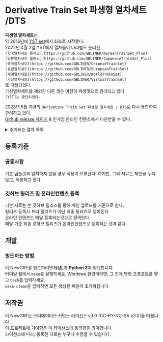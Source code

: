 # Derivative Train Set 파생형 열차세트 /DTS
**파생형 열차세트**는 <br>
약 2016년에 [YST set](https://github.com/evepoi/YST)에서 최초로 시작했다.<br>
2022년 4월 2일 YST에서 열차들이 나라별도 분리된 <br>
`[한국열차세트 플러스](https://github.com/GBLINER/KoreanTrainSet_Plus)`<br>
`[일본열차세트 플러스](https://github.com/GBLINER/JapaneseTrainSet_Plus)`<br>
`[중국열차세트](https://github.com/GBLINER/ChineseTrainSet)`<br>
`[유럽열차세트](https://github.com/GBLINER/EuropeanTrainSet)`<br>
`[세계열차세트](https://github.com/GBLINER/WorldTrainSet)`<br>
`[가상열차세트](https://github.com/GBLINER/VirtualTrainSet)`<br>
로 파생되었다.<br>
가상열차세트를 제외한 다른 셋은 여전히 파생셋으로 관리되고 있다.<br>
`[YST]는 중단되었다.`<br>

2023년 5월 지금의 `Derivative Train Set 파생형 열차세트 / DTS`로 다시 통합하여 관리하고 있다.<br>
[Github release 페이지](https://github.com/DTS-NewGRF/DTS/releases) & 인게임 온라인 컨텐츠에서 다운받을 수 있다.<br>
<details>
<summary>추가되는 열차 목록</summary>
![DTS](https://github.com/DTS-NewGRF/DTS/blob/minengallery/docs/DTS.png)
> <details>
<summary>기관차 및 동력차</summary>
<table>
    <th>열차ID</th>
    <th>열차이름</th>
    <th>릴리즈</th>
    <tr><!-- 열차 ID 줄 -->
        <td>2006</td>
        <td>2007</td>
        <td>2139</td>
    </tr>
    <tr><!-- 열차이름 줄 -->
        <td>[4량] 한국형 표준전동차 [DTS]</td>
        <td>[6량] 차세대전동차 [DTS]</td>
        <td>[2량] 한국철도공사 392000호대 전동차 [DTS]</td>
    </tr>
    <tr><!-- 릴리즈 줄 -->
        <td></td>
        <td></td>
        <td></td>
    </tr>
</table>

이하 편집중
[6량] AREX (공항철도) [DTS]
STR_MEL_150_4Car_NAME                                :[4량] MEL-150 [DTS]
STR_MEL_150_8Car_NAME                                :[8량] MEL-150 [DTS]
STR_MEL_150_10Car_NAME                               :[10량] MEL-150 [DTS]
STR_MEL_150_12Car_NAME                               :[12량] MEL-150 [DTS]
STR_CTX_F_10Car_NAME                                 :[10량] CTX 화물전용 [DTS]
STR_CTX_P_10Car_NAME                                 :[10량] CTX 승객전용 [DTS]
STR_DEL7600_NAME                                     :[단량] DEL7600 [DTS]
STR_E8600_NAME                                       :[단량] 8600호대 전기기관차 [DTS]
STR_EMU150_4Car_NAME                                 :[4량] 비츠로 [DTS]
STR_EMU150_6Car_NAME                                 :[6량] 비츠로 [DTS]
STR_EMU150_8Car_NAME                                 :[8량] 비츠로 [DTS]
STR_EMU150_DD_6Car_NAME                              :[6량] 비츠로 DD [DTS]
STR_EMU260_6Car_NAME                                 :[6량] EMU-260 [DTS]
STR_EMU260_DD_6Car_NAME                              :[6량] EMU-260 DD [DTS]
STR_EMU320_8Car_NAME                                 :[8량] EMU-320 [DTS]
STR_EMU320_DD_8Car_NAME                              :[8량] EMU-320 DD [DTS]
STR_GT26CW_NAME                                      :[단량] 7X00호대 디젤기관차 [DTS]
STR_GTX_8Car_NAME                                    :[8량] GTX [DTS]
STR_HEMU_430X_6Car_NAME                              :[6량] HEMU-430X [DTS]
STR_HEMU_430X_8Car_NAME                              :[8량] HEMU-430X [DTS]
STR_HSR_350X_7Car_NAME                               :[7량] HSR-350X [DTS]
STR_HSR_350X_14Car_NAME                              :[14량] HSR-350X [DTS]
STR_ICE_CW_8Car_NAME                                 :[8량] ITX-초월 [DTS]
STR_ITX_SM2_6Car_NAME                                :[6량] ITX-새마을 DD [DTS]
STR_KTX_SC_10Car_NAME                                :[10량] KTX-산천 [DTS]
STR_KTX_SC2_10Car_NAME                               :[10량] KTX-산천 DD [DTS]
STR_NRT2_4Car_NAME                                   :[4량] 누리로 DD [DTS]
STR_H2_WJ_2Car_NAME                                  :[2량] 우진산전 수소연료전지동차 [DTS]
STR_H2_WJ_4Car_NAME                                  :[4량] 우진산전 수소연료전지동차 [DTS]
STR_Travel_8500_NAME                                 :[단량] 8500호대 전기기관차 [DTS]
STR_TTX_6Car_NAME                                    :[6량] TTX [DTS]
STR_VHST_600X_8Car_NAME                              :[8량] VHST-600X [DTS]
STR_CRH1_8Car_NAME                                   :[8량] CRH1A [DTS]
STR_CRH1E_16Car_NAME                                 :[16량] CRH1E [DTS]
STR_CRH1A_A_8Car_NAME                                :[8량] CRH1A-A [DTS]
STR_CRH2_8Car_NAME                                   :[8량] CRH2A [DTS]
STR_CRH2_16Car_NAME                                  :[16량] CRH2B [DTS]
STR_CRH2C_8Car_NAME                                  :[8량] CRH2C [DTS]
STR_CRH3_8Car_NAME                                   :[8량] CRH3C [DTS]
STR_CRH380A_8Car_NAME                                :[8량] CRH380A [DTS]
STR_CRH380A_16Car_NAME                               :[16량] CRH380AL [DTS]
STR_CRH380AJ_8Car_NAME                               :[8량] CRH380AJ [DTS]
STR_CRH380B_8Car_NAME                                :[8량] CRH380B [DTS]
STR_CRH380B_16Car_NAME                               :[16량] CRH380BL [DTS]
STR_CRH380C_16Car_NAME                               :[16량] CRH380CL [DTS]
STR_CRH380D_8Car_NAME                                :[8량] CRH380D [DTS]
STR_CRH380D_16Car_NAME                               :[16량] CRH380D [DTS]
STR_CR400AF_8Car_NAME                                :[8량] CR400AF [DTS]
STR_CR400AF_16Car_NAME                               :[16량] CR400AF [DTS]
STR_CR400AF_17Car_NAME                               :[17량] CR400AF [DTS]
STR_CR400AF_Z_8Car_NAME                              :[8량] CR400AF-Z [DTS]
STR_CR400AF_Z_17Car_NAME                             :[17량] CR400AF-Z [DTS]
STR_CR400BF_8Car_NAME                                :[8량] CR400BF [DTS]
STR_CR400BF_16Car_NAME                               :[16량] CR400BF [DTS]
STR_CR400BF_17Car_NAME                               :[17량] CR400BF [DTS]
STR_CR400BF_C_8Car_NAME                              :[8량] CR400BF-C [DTS]
STR_CR400BF_Z_8Car_NAME                              :[8량] CR400BF-Z [DTS]
STR_CR400BF_Z_17Car_NAME                             :[17량] CR400BF-Z [DTS]
STR_HXD3C_NAME                                       :[단량] HXD3C [DTS]
STR_NJ2_NAME                                         :[단량] NJ2 [DTS]
STR_AGV_11Car_NAME                                   :[11량] AGV (이탈로) [DTS]
STR_BB15000_NAME                                     :[단량] SNCF BB15000 [DTS]
STR_Eurostar_E300_20Car_NAME                         :[20량] 유로스타 E300 [DTS]
STR_Eurostar_E320_16Car_NAME                         :[16량] 유로스타 E320 [DTS]
STR_ICE1_14Car_NAME                                  :[14량] ICE1 [DTS]
STR_ICE2_8Car_NAME                                   :[8량] ICE2 [DTS]
STR_ICE3_8Car_NAME                                   :[8량] ICE3 [DTS]
STR_ICE3V_8Car_NAME                                  :[8량] ICE3 (벨라로 D) [DTS]
STR_ICE4_7Car_NAME                                   :[7량] ICE4 [DTS]
STR_ICE4_12Car_NAME                                  :[12량] ICE4 [DTS]
STR_Renfe_S_100_10Car_NAME                           :[10량] 렌페 AVE S-100 [DTS]
STR_Renfe_S_102_14Car_NAME                           :[14량] 렌페 AVE S-102 [DTS]
STR_Renfe_S_103_8Car_NAME                            :[8량] 렌페 AVE S-103 [DTS]
STR_Renfe_S_130_13Car_NAME                           :[13량] 렌페 S-130 [DTS]
STR_TGV_Sud_Est_10Car_NAME                           :[10량] TGV 쉬드-에스트
STR_TGV_A_12Car_NAME                                 :[12량] TGV 아틀랑티크 [DTS]
STR_TGV_R_10Car_NAME                                 :[10량] TGV 레조 [DTS]
STR_TGV_Reseau_Duplex_10Car_NAME                     :[10량] TGV 레조 듀플렉스 [DTS]
STR_TGV_La_Poste_10Car_NAME                          :[10량] TGV 라포스트
STR_TGV_Duplex_10Car_NAME                            :[10량] TGV 듀플렉스 [DTS]
STR_TGV_Pos_10Car_NAME                               :[10량] TGV 포스 [DTS]
STR_TGV_M_10Car_NAME                                 :[10량] TGV M [DTS]
STR_Kse2_8Car_NAME                                   :[8량] 케이세이 AE형 2세대 [DTS]
STR_Shinkansen_0_12Car_NAME                          :[12량] 신칸센 0계 12량 [DTS]
STR_Shinkansen_0_16Car_NAME                          :[16량] 신칸센 0계 16량 [DTS]
STR_Shinkansen_500_8Car_NAME                         :[8량] 신칸센 500계 [DTS]
STR_Shinkansen_500_16Car_NAME                        :[16량] 신칸센 500계 [DTS]
STR_Shinkansen_700_8Car_NAME                         :[8량] 신칸센 700계 [DTS]
STR_Shinkansen_700_16Car_NAME                        :[16량] 신칸센 700계 [DTS]
STR_Shinkansen_800_6Car_NAME                         :[6량] 신칸센 800계 [DTS]
STR_Shinkansen_923_7Car_NAME                         :[7량] 신칸센 923형 (닥터 옐로우) [DTS]
STR_Shinkansen_E2_10Car_NAME                         :[10량] 신칸센 E2계 [DTS]
STR_Shinkansen_E5_H5_10Car_NAME                      :[10량] 신칸센 E5·H5계 [DTS]
STR_Shinkansen_E6_7Car_NAME                          :[7량] 신칸센 E6계 [DTS]
STR_Shinkansen_E7_W7_12Car_NAME                      :[12량] 신칸센 E7·W7계 [DTS]
STR_Shinkansen_E8_7Car_NAME                          :[7량] 신칸센 E8계 [DTS]
STR_Shinkansen_N700_8Car_NAME                        :[8량] 신칸센 N700계 [DTS]
STR_Shinkansen_N700_16Car_NAME                       :[16량] 신칸센 N700계 [DTS]
STR_Shinkansen_N700S_8Car_NAME                       :[8량] 신칸센 N700S계 [DTS]
STR_Shinkansen_N700S_16Car_NAME                      :[16량] 신칸센 N700S계 [DTS]
STR_HYEL_15_NAME                                     :[단량] HYEL-15 [DTS]
STR_HYEL_100_NAME                                    :[단량] HYEL-100 [DTS]
STR_HYEL_150_NAME                                    :[단량] HYEL-150 [DTS]
STR_HYEL_200_6Car_NAME                               :[6량] HYEL-200 [DTS]
STR_HYEL_300_8Car_NAME                               :[8량] HYEL-300 [DTS]
STR_HYEL_400_8Car_NAME                               :[8량] HYEL-400 [DTS]
STR_DFX_10Car_NAME                                   :[10량] DFX [DTS]
STR_NHSRCL_E5_10Car_NAME                             :[10량] NHSRCL E5 [DTS]
STR_NSW_TrainLink_D_4Car_NAME                        :[4량] NSW TrainLink D [DTS]
STR_NSW_TrainLink_D_6Car_NAME                        :[6량] NSW TrainLink D [DTS]
STR_THSR_700T_12Car_NAME                             :[12량] 타이완 고속철도 700T형 [DTS]
STR_Al_Boraq_10Car_NAME                              :[10량] 알 보라크 [DTS]
STR_Talgo_350_SRO_14Car_NAME                         :[14량] 탈고 350 SRO (하라마인 고속철도) [DTS]
STR_Avelia_Liberty_11Car_NAME                        :[11량] 아벨리아 리버티 [DTS]
STR_Glory_600_8Car_NAME                              :[8량] Glory 600 [DTS]
STR_HMX_8Car_NAME                                    :[8량] HMX [DTS]
STR_NKX_8Car_NAME                                    :[8량] NKX [DTS]

STR_Korail_392000_4Car_NAME                          :[4량] 한국철도공사 392000호대 전동차 [DTS]
STR_MTR_AD_Tranz_CAF_A_8Car_NAME                     :[8량] 홍콩 MTR AD Tranz CAF A형 [DTS]
STR_MTR_AC_Cammall_8Car_NAME                         :[8량] 홍콩 MTR 메트로카멜 교류형 전동차 [DTS]
STR_MTR_DC_Cammall_8Car_NAME                         :[8량] 홍콩 MTR 메트로카멜 직류형 전동차 [DTS]
STR_MTR_CNR_Changchun_8Car_NAME                      :[8량] 홍콩 MTR CNR 창춘 전동차 [DTS]
STR_MTR_CRRC_8Car_NAME                               :[8량] 홍콩 MTR CRRC 전동차 [DTS]
STR_MTR_Hyundai_Rotem_Mitsubishi_8Car_NAME           :[8량] 홍콩 MTR 현대로템 미쓰비시 전동차 [DTS]
STR_MTR_Hyundai_Rotem_R_8Car_NAME                    :[8량] 홍콩 MTR 현대로템 R형 전동차 [DTS]
STR_MTR_IKK_SP_1900_8Car_NAME                        :[8량] 홍콩 MTR IKK SP 1900 [DTS]
STR_Nishitetsu_1000_4Car_NAME                        :[4량] 니시테츠 1000형 [DTS]
STR_Nishitetsu_2000_6Car_NAME                        :[6량] 니시테츠 2000형 [DTS]
STR_Nishitetsu_3000_2Car_NAME                        :[2량] 니시테츠 3000형 [DTS]
STR_Nishitetsu_3000_3Car_NAME                        :[3량] 니시테츠 3000형 [DTS]
STR_Nishitetsu_3000_5Car_NAME                        :[5량] 니시테츠 3000형 [DTS]
STR_Nishitetsu_5000_3Car_NAME                        :[3량] 니시테츠 5000형 [DTS]
STR_Nishitetsu_5000_4Car_NAME                        :[4량] 니시테츠 5000형 [DTS]
STR_Nishitetsu_6000_3Car_NAME                        :[3량] 니시테츠 6000형 [DTS]
STR_Nishitetsu_6000_4Car_NAME                        :[4량] 니시테츠 6000형 [DTS]
STR_Nishitetsu_7000_2Car_NAME                        :[2량] 니시테츠 7000형 [DTS]
STR_Nishitetsu_8000_6Car_NAME                        :[6량] 니시테츠 8000형 [DTS]
STR_Nishitetsu_9000_2Car_NAME                        :[2량] 니시테츠 9000형 [DTS]
STR_Nishitetsu_9000_3Car_NAME                        :[3량] 니시테츠 9000형 [DTS]</p>
    </details>
    <details>
        <summary>객화차</summary>
        <p>STR_Eco_Rail_NAME                                    :[관광객차] 에코레일 [DTS]
STR_CY_GW_NAME                                       :[관광객차] 충북영동국악와인 [DTS]
STR_JA_a_NAME                                        :[관광객차] 정선아리랑 유람열차 [DTS]
STR_E_Train_NAME                                     :[관광객차] E-Train [DTS]
STR_Wine_Panax_NAME                                  :[관광객차] 와인인삼트레인 [DTS]
STR_Wine_Cinema_NAME                                 :[관광객차] 와인시네마트레인 [DTS]
STR_Lady_Bird_NAME                                   :[관광객차] 레이디버드 [DTS]
STR_S_Train_New_NAME                                 :[관광객차] S-Train 신도색 [DTS]
STR_A_Train_New_NAME                                 :[관광객차] A-Train 신도색 [DTS]
STR_G_Train_New_NAME                                 :[관광객차] G-Train 신도색 [DTS]
STR_KTS_SPASS_NAME                                   :[기관차연결] 한국 객차 차량 [DTS]
STR_Generatar_Car_NAME                               :[기관차연결] 한국 발전차 [DTS]
STR_Luggage_Car_NAME                                 :[기관차연결] 한국 수화물차 [DTS]
STR_CTS_SPASS_NAME                                   :[기관차연결] 중국 객차 차량 [DTS]
STR_CGeneratar_Car_NAME                              :[기관차연결] 중국 발전차 [DTS]
STR_CLuggage_Car_NAME                                :[기관차연결] 중국 수화물차 [DTS]
STR_ETS_SPASS_NAME                                   :[기관차연결] 유럽 객차 차량 [DTS]
STR_VTS_SPASS_NAME                                   :[기관차연결] 가상 객차 차량 [DTS]
STR_FLAT_1F_NAME                                     :[기관차연결] 평판화차 [DTS]
STR_FLAT_Tank_NAME                                   :[기관차연결] 평판유조 화차 [DTS]
STR_FLAT_2F_NAME                                     :[기관차연결] 평판화차 - 미국형 [DTS]
STR_KMetro_Pass_NAME                                 :[기관차연결] 한국형 지하철 차량 [DTS]
STR_EMU_Pass_NAME                                    :[기관차연결] EMU 객차 차량 [DTS]</p>
        </details>
    </details>
</details>

## 등록기준
### 공통사항
기본 템플릿과 일치하지 않을 경우 적용이 보류된다. 하지만, 그외 자료는 제한을 두지 않고, 적용하고 있다.

### 깃허브 릴리즈 및 온라인컨텐츠 등록
기본 자료는 본 깃허브 릴리즈를 통해 메인 업로드를 기준으로 한다. <br>
릴리즈 등록시 프리 릴리즈가 아닌 최종 릴리즈로 등록된다. <br>
온라인 컨텐츠는 매달 등록되는것으로 정의한다. <br>
매달 기준 최종 깃허브 릴리즈가 온라인컨텐츠로 등록되는 것과 같다. <br>

## 개발
### 빌드하는 방법
이 NewGRF를 빌드하려면 [NML](https://github.com/OpenTTD/nml)과 **Python 3**이 필요합니다. <br> 
터미널 쉘에서 ``make``를 실행하세요. Windows 환경이라면, 그 전에 명령 프롬포트를 열고 ``bash``를 입력하세요.  <br>
``make clean``을 입력하면 모든 생성된 파일이 초기화됩니다.

## 저작권
이 NewGRF는 크리에이티브 커먼스 라이선스 v3.0 (CC-BY-NC-SA v3.0)을 따릅니다. <br>
이 프로젝트에 기여함은 이 라이선스에 동의함을 의미합니다. <br>
라이선스에 따라, 등록된 자료는 누구나 수정할 수 있습니다.
